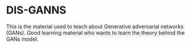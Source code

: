 # DIS-GANNS
This is the material used to teach about Generative adversarial networks (GANs). Good learning material who wants to learn the theory behind the GANs model.
